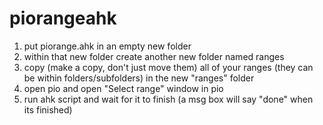 # piorangeahk

1. put piorange.ahk in an empty new folder
2. within that new folder create another new folder named ranges
3. copy (make a copy, don't just move them) all of your ranges (they can be within folders/subfolders) in the new "ranges" folder 
4. open pio and open "Select range" window in pio
5. run ahk script and wait for it to finish (a msg box will say "done" when its finished)

